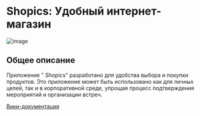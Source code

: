 # Shopics: Удобный интернет-магазин

![image](https://github.com/Silverqq/Shopics/assets/122754864/2ee7b44b-ff74-491c-abe9-5e3b4119233d)

## Общее описание
Приложение " Shopics" разработано для удобства выбора и покупки продуктов. Это приложение может быть использовано как для личных целей, так и в корпоративной среде, упрощая процесс подтверждения мероприятий и организации встреч.

[Вики-документация](https://github.com/Silverqq/Shopics/wiki/1.-Shopics)
